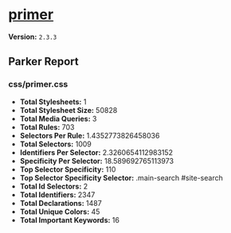 # [primer]( http://primercss.io )

**Version:** `2.3.3`

## Parker Report

### css/primer.css

- **Total Stylesheets:** 1
- **Total Stylesheet Size:** 50828
- **Total Media Queries:** 3
- **Total Rules:** 703
- **Selectors Per Rule:** 1.4352773826458036
- **Total Selectors:** 1009
- **Identifiers Per Selector:** 2.3260654112983152
- **Specificity Per Selector:** 18.589692765113973
- **Top Selector Specificity:** 110
- **Top Selector Specificity Selector:** .main-search #site-search
- **Total Id Selectors:** 2
- **Total Identifiers:** 2347
- **Total Declarations:** 1487
- **Total Unique Colors:** 45
- **Total Important Keywords:** 16
